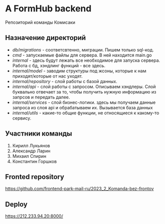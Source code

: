 # A FormHub backend

Репозиторий команды Комисаки

## Назначение директорий

- *db/migrations* - соответсвтенно, миграции. Пишем только sql-код.
- *cmd* - запускаемые файлы для сервера. В ней находится main.go
- *internal* - здесь будут лежать все необходимое для запуска сервера. Работа с бд, хэндлинг функций - все здесь.
- *internal/model* - заводим структуры под жсоны, которые к нам приходят/которые от нас уходят.
- *internal/repository* - слой работы с базой данных.
- *internal/api* - слой работы с запросом. Описываем хэндлеры. Слой буквально отвечает за то, чтобы получить нужную информацию из запрсов и передать далее.
- *internal/services* - слой бизнес-логики. здесь мы получаем данные запроса из слоя api и обрабатываем их. Вызывается база данных
- *internal/utils* - какие-то общие функции, не относящиеся к какому-то сервису.

## Участники команды
 1. Кирилл Лукьянов
 2. Александр Ларин
 3. Михаил Спирин
 4. Константин Горшков

## Fronted repository

https://github.com/frontend-park-mail-ru/2023_2_Komanda-bez-frontov

## Deploy

https://212.233.94.20:8000/

